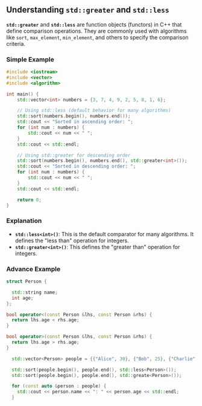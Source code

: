 ## Understanding `std::greater` and `std::less`

**`std::greater`** and **`std::less`** are function objects (functors) in C++ that define comparison operations. They are commonly used with algorithms like `sort`, `max_element`, `min_element`, and others to specify the comparison criteria.

### Simple Example

```cpp
#include <iostream>
#include <vector>
#include <algorithm>

int main() {
    std::vector<int> numbers = {3, 7, 4, 9, 2, 5, 8, 1, 6};

    // Using std::less (default behavior for many algorithms)
    std::sort(numbers.begin(), numbers.end());
    std::cout << "Sorted in ascending order: ";
    for (int num : numbers) {
        std::cout << num << " ";
    }
    std::cout << std::endl;

    // Using std::greater for descending order
    std::sort(numbers.begin(), numbers.end(), std::greater<int>());
    std::cout << "Sorted in descending order: ";
    for (int num : numbers) {
        std::cout << num << " ";
    }
    std::cout << std::endl;

    return 0;
}
```

### Explanation

* **`std::less<int>()`**: This is the default comparator for many algorithms. It defines the "less than" operation for integers.
* **`std::greater<int>()`**: This defines the "greater than" operation for integers.


### Advance Example
```cpp
struct Person {

  std::string name;
  int age;
};

bool operator<(const Person &lhs, const Person &rhs) {
  return lhs.age < rhs.age;
}

bool operator>(const Person &lhs, const Person &rhs) {
  return lhs.age > rhs.age;
}

  std::vector<Person> people = {{"Alice", 30}, {"Bob", 25}, {"Charlie", 35}};

  std::sort(people.begin(), people.end(), std::less<Person>());
  std::sort(people.begin(), people.end(), std::greate<Person>());

  for (const auto &person : people) {
    std::cout << person.name << ": " << person.age << std::endl;
  }

```





